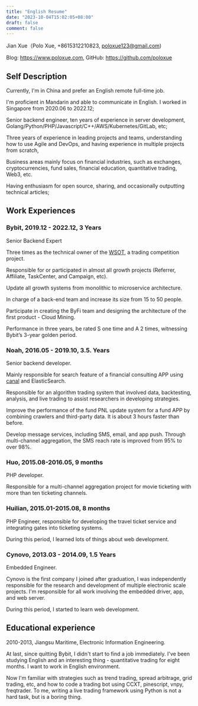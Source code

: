 ```yaml
---
title: "English Resume"
date: "2023-10-04T15:02:05+08:00"
draft: false
comment: false
---
```


Jian Xue（Polo Xue, +8615312210823, poloxue123@gmail.com)

Blog: https://www.poloxue.com, GitHub: https://github.com/poloxue

## **Self Description**

Currently, I'm in China and prefer an English remote full-time job.

I'm proficient in Mandarin and able to communicate in English. I worked in Singapore from 2020.06 to 2022.12;

Senior backend engineer, ten years of experience in server development, Golang/Python/PHP/Javascript/C++/AWS/Kubernetes/GitLab, etc;

Three years of experience in leading projects and teams, understanding how to use Agile and DevOps, and having experience in multiple projects from scratch, 

Business areas mainly focus on financial industries, such as exchanges, cryptocurrencies, fund sales, financial education, quantitative trading, Web3, etc.

Having enthusiasm for open source, sharing, and occasionally outputting technical articles;


## **Work Experiences**

### **Bybit, 2019.12 - 2022.12, 3 Years**

Senior Backend Expert

Three times as the technical owner of the [WSOT](https://www.bybit.com/wsot2022), a trading competition project. 

Responsible for or participated in almost all growth projects (Referrer, Affiliate, TaskCenter, and Campaign, etc).

Update all growth systems from monolithic to microservice architecture.

In charge of a back-end team and increase its size from 15 to 50 people.

Participate in creating the ByFi team and designing the architecture of the first product - Cloud Mining.

Performance in three years, be rated S one time and A 2 times, witnessing Bybit’s 3-year golden period.

### Noah, 2016.05 - 2019.10, 3.5. Years

Senior backend developer.

Mainly responsible for search feature of a financial consulting APP using [canal](https://https://github.com/alibaba/canal) and ElasticSearch. 

Responsible for an algorithm trading system that involved data, backtesting, analysis, and live trading to assist researchers in developing strategies.

Improve the performance of the fund PNL update system for a fund APP by combining crawlers and third-party data. It is about 3 hours faster than before. 

Develop message services, including SMS, email, and app push. Through multi-channel aggregation, the SMS reach rate is improved from 95% to over 98%.

### **Huo, 2015.08-2016.05, 9 months**

PHP developer.

Responsible for a multi-channel aggregation project for movie ticketing with more than ten ticketing channels.

### **Huilian, 2015.01-2015.08, 8 months**

PHP Engineer, responsible for developing the travel ticket service and integrating gates into ticketing systems.

During this period, I learned lots of things about web development.

### **Cynovo, 2013.03 - 2014.09, 1.5 Years**

Embedded Engineer.

Cynovo is the first company I joined after graduation, I was independently responsible for the research and development of multiple electronic scale projects. I'm responsible for all work involving the embedded driver, app, and web server. 

During this period, I started to learn web development.


## **Educational experience**

2010-2013, Jiangsu Maritime, Electronic Information Engineering.

At last, since quitting Bybit, I didn't start to find a job immediately. I've been studying English and an interesting thing - quantitative trading for eight months. I want to work in English environment.

Now I'm familiar with strategies such as trend trading, spread arbitrage, grid trading, etc, and how to code a trading bot using CCXT, pinescript, vnpy, freqtrader. To me, writing a live trading framework using Python is not a hard task, but is a boring thing.

